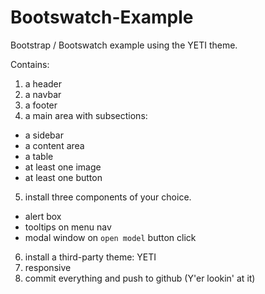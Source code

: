 Bootswatch-Example
==================

Bootstrap / Bootswatch example using the YETI theme.

Contains:

1. a header
2. a navbar
3. a footer
4. a main area with subsections:
  - a sidebar
  - a content area
  - a table
  - at least one image
  - at least one button
5. install three components of your choice.
  - alert box
  - tooltips on menu nav
  - modal window on `open model` button click
6. install a third-party theme: YETI
7. responsive
8. commit everything and push to github (Y'er lookin' at it)
